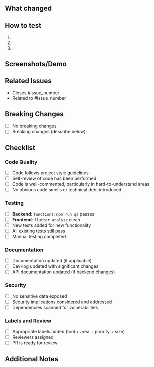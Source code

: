## What changed

<!-- Describe the changes made in this PR -->

## How to test

<!-- Provide step-by-step instructions for testing the changes -->

1.
2.
3.

## Screenshots/Demo

<!-- If applicable, add screenshots or a demo link -->

## Related Issues

<!-- Link to related issues -->

- Closes #issue_number
- Related to #issue_number

## Breaking Changes

<!-- List any breaking changes -->

- [ ] No breaking changes
- [ ] Breaking changes (describe below)

## Checklist

<!-- Check all applicable boxes -->

### Code Quality

- [ ] Code follows project style guidelines
- [ ] Self-review of code has been performed
- [ ] Code is well-commented, particularly in hard-to-understand areas
- [ ] No obvious code smells or technical debt introduced

### Testing

- [ ] **Backend**: `functions`: `npm run qa` passes
- [ ] **Frontend**: `flutter analyze` clean
- [ ] New tests added for new functionality
- [ ] All existing tests still pass
- [ ] Manual testing completed

### Documentation

- [ ] Documentation updated (if applicable)
- [ ] Dev-log updated with significant changes
- [ ] API documentation updated (if backend changes)

### Security

- [ ] No sensitive data exposed
- [ ] Security implications considered and addressed
- [ ] Dependencies scanned for vulnerabilities

### Labels and Review

- [ ] Appropriate labels added (tool + area + priority + size)
- [ ] Reviewers assigned
- [ ] PR is ready for review

## Additional Notes

<!-- Any additional information that reviewers should know -->
